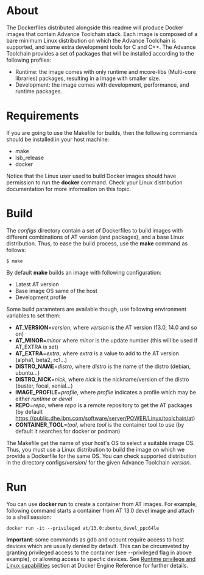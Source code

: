 # About

The Dockerfiles distributed alongside this readme will produce Docker images that contain Advance Toolchain stack. Each image is composed of a bare minimum Linux distribution on which the Advance Toolchain is supported, and some extra development tools for C and C++. The Advance Toolchain provides a set of packages that will be installed according to the following profiles:

  - Runtime: the image comes with only runtime and mcore-libs (Multi-core libraries) packages, resulting in a image with smaller size.
  - Development: the image comes with development, performance, and runtime packages.

# Requirements
If you are going to use the Makefile for builds, then the following commands should be installed in your host machine:

 - make
 - lsb\_release
 - docker

Notice that the Linux user used to build Docker images should have permission to run the **docker** command. Check your Linux distribution documentation for more information on this topic.

# Build
The *configs* directory contain a set of Dockerfiles to build images with different combinations of AT version (and packages), and a base Linux distribution. Thus, to ease the build process, use the **make** command as follows:

```
$ make
```

By default **make** builds an image with following configuration:

 - Latest AT version
 - Base image OS same of the host
 - Development profile

Some build parameters are available though, use following environment variables to set them:

 - **AT\_VERSION**=*version*, where *version* is the AT version (13.0, 14.0 and so on)
 - **AT\_MINOR**=*minor* where *minor* is the update number (this will be used if AT\_EXTRA is set)
 - **AT\_EXTRA**=*extra*, where *extra* is a value to add to the AT version (alpha1, beta2, rc1...)
 - **DISTRO\_NAME**=*distro*, where *distro* is the name of the distro (debian, ubuntu...)
 - **DISTRO\_NICK**=*nick*, where *nick* is the nickname/version of the distro (buster, focal, xenial...)
 - **IMAGE\_PROFILE**=*profile*, where *profile* indicates a profile which may be either *runtime* or *devel*
 - **REPO**=*repo*, where *repo* is a remote repository to get the AT packages (by default https://public.dhe.ibm.com/software/server/POWER/Linux/toolchain/at)
 - **CONTAINER\_TOOL**=*tool*, where *tool* is the container tool to use (by default it searches for docker or podman)

The Makefile get the name of your host's OS to select a suitable image OS. Thus, you must use a Linux distribution to build the image on which we provide a Dockerfile for the same OS. You can check supported distribution in the directory configs/*version*/ for the given Advance Toolchain *version*.

# Run
You can use **docker run** to create a container from AT images. For example, following command starts a container from AT 13.0 devel image and attach to a shell session:
```
docker run -it --privileged at/13.0:ubuntu_devel_ppc64le
```
**Important**: some commands as gdb and ocount require access to host devices which are usually denied by default. This can be circumveted by granting privileged access to the container (see --privileged flag in above example), or allowing access to specfic devices. See [Runtime privilege and Linux capabilities](https://docs.docker.com/engine/reference/run/#runtime-privilege-and-linux-capabilities) section at Docker Engine Reference for further details.
